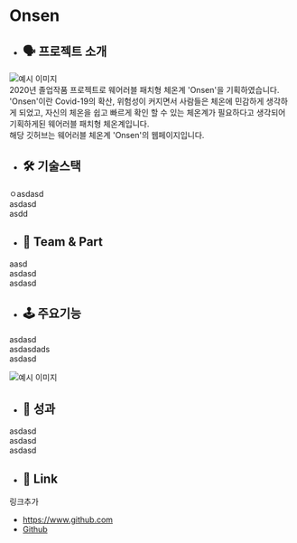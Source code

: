 # Onsen
  * ## 🗣 프로젝트 소개
  ![예시 이미지](https://s3.us-west-2.amazonaws.com/secure.notion-static.com/4bc509f4-a581-4a69-a408-1cb157dada2c/%EB%A9%94%EC%9D%B8%ED%8E%98%EC%9D%B4%EC%A7%80.jpg?X-Amz-Algorithm=AWS4-HMAC-SHA256&X-Amz-Credential=AKIAT73L2G45EIPT3X45%2F20211115%2Fus-west-2%2Fs3%2Faws4_request&X-Amz-Date=20211115T081013Z&X-Amz-Expires=86400&X-Amz-Signature=7c664aaeca46d44cf5bbf81029f8bed28adaa407d590314d1f3d2ec8d0a11070&X-Amz-SignedHeaders=host&response-content-disposition=filename%20%3D%22%25EB%25A9%2594%25EC%259D%25B8%25ED%258E%2598%25EC%259D%25B4%25EC%25A7%2580.jpg%22)   
2020년 졸업작품 프로젝트로 웨어러블 패치형 체온계 'Onsen'을 기획하였습니다.   
'Onsen'이란 Covid-19의 확산, 위험성이 커지면서 사람들은 체온에 민감하게 생각하게 되었고, 자신의 체온을 쉽고 빠르게 확인 할 수 있는 체온계가 필요하다고 생각되어 기획하게된 웨어러블 패치형 체온계입니다.   
해당 깃허브는 웨어러블 체온계 'Onsen'의 웹페이지입니다.

* ## 🛠 기술스택
ㅇasdasd   
asdasd   
asdd

* ## 🤚 Team & Part
aasd   
asdasd   
asdasd   

* ## 🕹 주요기능
asdasd   
asdasdads   
asdasd   

![예시 이미지](https://s3.us-west-2.amazonaws.com/secure.notion-static.com/7f500504-f1fd-4f46-9a25-0b69ae8aa09f/%EA%B7%B8%EB%9E%98%ED%94%84.jpg?X-Amz-Algorithm=AWS4-HMAC-SHA256&X-Amz-Credential=AKIAT73L2G45EIPT3X45%2F20211115%2Fus-west-2%2Fs3%2Faws4_request&X-Amz-Date=20211115T081144Z&X-Amz-Expires=86400&X-Amz-Signature=466fc8fc92085ede7980bbff8e3c2a6de9be71997d821107aad0bc44f46dafc3&X-Amz-SignedHeaders=host&response-content-disposition=filename%20%3D%22%25EA%25B7%25B8%25EB%259E%2598%25ED%2594%2584.jpg%22)

* ## 📕 성과
asdasd   
asdasd   
asdasd

* ## 📎 Link
링크추가   
* <https://www.github.com>
* [Github](https://www.github.com)
